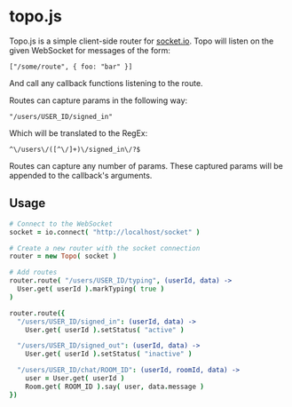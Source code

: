 topo.js
=======

Topo.js is a simple client-side router for [socket.io](http://socket.io). Topo will listen on the given WebSocket for messages of the form:

    ["/some/route", { foo: "bar" }]

And call any callback functions listening to the route.

Routes can capture params in the following way:

    "/users/USER_ID/signed_in"

Which will be translated to the RegEx:

    ^\/users\/([^\/]+)\/signed_in\/?$

Routes can capture any number of params. These captured params will be appended to the callback's arguments.

Usage
-----

```coffee
# Connect to the WebSocket
socket = io.connect( "http://localhost/socket" )

# Create a new router with the socket connection
router = new Topo( socket )

# Add routes
router.route( "/users/USER_ID/typing", (userId, data) ->
  User.get( userId ).markTyping( true )
)

router.route({
  "/users/USER_ID/signed_in": (userId, data) ->
    User.get( userId ).setStatus( "active" )

  "/users/USER_ID/signed_out": (userId, data) ->
    User.get( userId ).setStatus( "inactive" )

  "/users/USER_ID/chat/ROOM_ID": (userId, roomId, data) ->
    user = User.get( userId )
    Room.get( ROOM_ID ).say( user, data.message )
})
```
